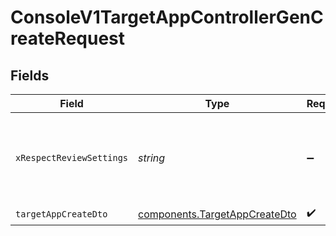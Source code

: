 # ConsoleV1TargetAppControllerGenCreateRequest


## Fields

| Field                                                                          | Type                                                                           | Required                                                                       | Description                                                                    |
| ------------------------------------------------------------------------------ | ------------------------------------------------------------------------------ | ------------------------------------------------------------------------------ | ------------------------------------------------------------------------------ |
| `xRespectReviewSettings`                                                       | *string*                                                                       | :heavy_minus_sign:                                                             | Optional header to respect review settings for mutation endpoints.             |
| `targetAppCreateDto`                                                           | [components.TargetAppCreateDto](../../models/components/targetappcreatedto.md) | :heavy_check_mark:                                                             | N/A                                                                            |